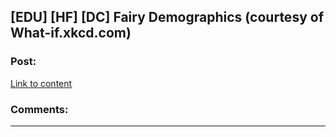 ## [EDU] [HF] [DC] Fairy Demographics (courtesy of What-if.xkcd.com)

### Post:

[Link to content](http://what-if.xkcd.com/123/)

### Comments:

---

